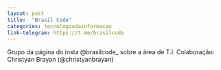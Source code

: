 ```yaml
---
layout: post
title:  "Brasil Code"
categories: tecnologiadainformacao
link-telegram: https://t.me/brasilcode
---
```

Grupo da página do insta @brasilcode_ sobre a área de T.I.
Colaboração: Christyan Brayan (@christyanbrayan)
